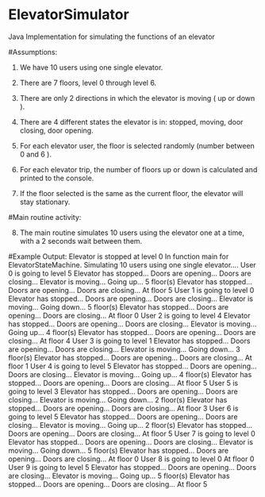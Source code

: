 # ElevatorSimulator
Java Implementation for simulating the functions of an elevator

#Assumptions:  

1. We have 10 users using one single elevator.

2. There are 7 floors, level 0 through level 6.

3. There are only 2 directions in which the elevator is moving ( up or down ).

4. There are 4 different states the elevator is in:  stopped, moving, door closing, door opening.

5. For each elevator user, the floor is selected randomly (number between 0 and 6 ).

6. For each elevator trip, the number of floors up or down is calculated and printed to the console.

7. If the floor selected is the same as the current floor, the elevator will stay stationary.

#Main routine activity:

8. The main routine simulates 10 users using the elevator one at a time, with a 2 seconds wait between them. 

#Example Output:
Elevator is stopped at level 0
In function main for ElevatorStateMachine.  Simulating 10 users using one single elevator....
User 0 is going to level 5
 Elevator has stopped...
 Doors are opening...
 Doors are closing...
 Elevator is moving... 
 Going up... 5 floor(s)
 Elevator has stopped...
 Doors are opening...
 Doors are closing...
At floor 5
User 1 is going to level 0
 Elevator has stopped...
 Doors are opening...
 Doors are closing...
 Elevator is moving... 
 Going down... 5 floor(s)
 Elevator has stopped...
 Doors are opening...
 Doors are closing...
At floor 0
User 2 is going to level 4
 Elevator has stopped...
 Doors are opening...
 Doors are closing...
 Elevator is moving... 
 Going up... 4 floor(s)
 Elevator has stopped...
 Doors are opening...
 Doors are closing...
At floor 4
User 3 is going to level 1
 Elevator has stopped...
 Doors are opening...
 Doors are closing...
 Elevator is moving... 
 Going down... 3 floor(s)
 Elevator has stopped...
 Doors are opening...
 Doors are closing...
At floor 1
User 4 is going to level 5
 Elevator has stopped...
 Doors are opening...
 Doors are closing...
 Elevator is moving... 
 Going up... 4 floor(s)
 Elevator has stopped...
 Doors are opening...
 Doors are closing...
At floor 5
User 5 is going to level 3
 Elevator has stopped...
 Doors are opening...
 Doors are closing...
 Elevator is moving... 
 Going down... 2 floor(s)
 Elevator has stopped...
 Doors are opening...
 Doors are closing...
At floor 3
User 6 is going to level 5
 Elevator has stopped...
 Doors are opening...
 Doors are closing...
 Elevator is moving... 
 Going up... 2 floor(s)
 Elevator has stopped...
 Doors are opening...
 Doors are closing...
At floor 5
User 7 is going to level 0
 Elevator has stopped...
 Doors are opening...
 Doors are closing...
 Elevator is moving... 
 Going down... 5 floor(s)
 Elevator has stopped...
 Doors are opening...
 Doors are closing...
At floor 0
User 8 is going to level 0
At floor 0
User 9 is going to level 5
 Elevator has stopped...
 Doors are opening...
 Doors are closing...
 Elevator is moving... 
 Going up... 5 floor(s)
 Elevator has stopped...
 Doors are opening...
 Doors are closing...
At floor 5


